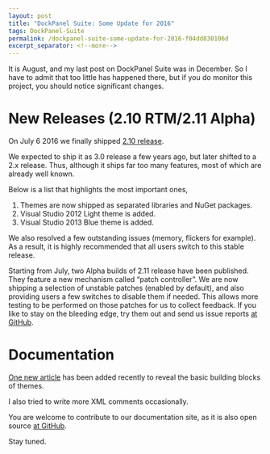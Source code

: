 ```yaml
---
layout: post
title: "DockPanel Suite: Some Update for 2016"
tags: DockPanel-Suite
permalink: /dockpanel-suite-some-update-for-2016-f04dd830106d
excerpt_separator: <!--more-->
---
```

It is August, and my last post on DockPanel Suite was in December. So I have to admit that too little has happened there, but if you do monitor this project, you should notice significant changes.
<!--more-->

# New Releases (2.10 RTM/2.11 Alpha)

On July 6 2016 we finally shipped [2.10 release](https://www.nuget.org/packages/DockPanelSuite/).

We expected to ship it as 3.0 release a few years ago, but later shifted to a 2.x release. Thus, although it ships far too many features, most of which are already well known.

Below is a list that highlights the most important ones,

1. Themes are now shipped as separated libraries and NuGet packages.
1. Visual Studio 2012 Light theme is added.
1. Visual Studio 2013 Blue theme is added.

We also resolved a few outstanding issues (memory, flickers for example). As a result, it is highly recommended that all users switch to this stable release.

Starting from July, two Alpha builds of 2.11 release have been published. They feature a new mechanism called “patch controller”. We are now shipping a selection of unstable patches (enabled by default), and also providing users a few switches to disable them if needed. This allows more testing to be performed on those patches for us to collect feedback. If you like to stay on the bleeding edge, try them out and send us issue reports [at GitHub](https://github.com/dockpanelsuite/dockpanelsuite/issues).

# Documentation

[One new article](http://docs.dockpanelsuite.com/themes/basics.html) has been added recently to reveal the basic building blocks of themes.

I also tried to write more XML comments occasionally.

You are welcome to contribute to our documentation site, as it is also open source [at GitHub](https://github.com/dockpanelsuite/dockpanelsuite_docs).

Stay tuned.
